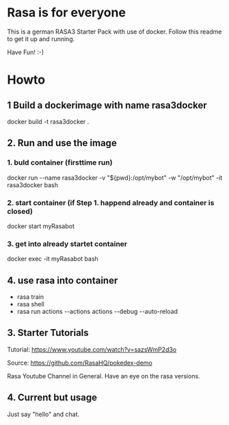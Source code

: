 # Rasa is for everyone
This is a german RASA3 Starter Pack with use of docker.
Follow this readme to get it up and running.

Have Fun!
:-) 



# Howto
## 1 Build a dockerimage with name rasa3docker
docker build -t rasa3docker .

## 2. Run and use the image

### 1. buld container (firsttime run)
docker run --name rasa3docker -v "${pwd}:/opt/mybot" -w "/opt/mybot" -it rasa3docker bash
### 2. start container (if Step 1. happend already and container is closed)
docker start myRasabot   
### 3. get into already startet container
docker exec -it myRasabot bash

## 4. use rasa into container
* rasa train 
* rasa shell
* rasa run actions --actions actions --debug --auto-reload

## 3. Starter Tutorials

Tutorial: https://www.youtube.com/watch?v=sazsWmP2d3o

Source: https://github.com/RasaHQ/pokedex-demo

Rasa Youtube Channel in General. Have an eye on the rasa versions. 

## 4. Current but usage

Just say "hello" and chat. 